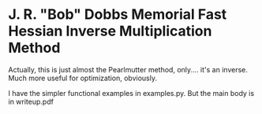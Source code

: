 J. R. "Bob" Dobbs Memorial Fast Hessian Inverse Multiplication Method
===

Actually, this is just almost the Pearlmutter method, only.... it's an inverse. Much more useful for optimization, obviously.

I have the simpler functional examples in examples.py. But the main body is in writeup.pdf
